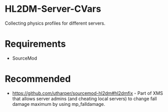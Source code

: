 # HL2DM-Server-CVars
Collecting physics profiles for different servers.

# Requirements
* SourceMod

# Recommended
* https://github.com/utharper/sourcemod-hl2dm#hl2dmfix - Part of XMS that allows server admins (and cheating local servers) to change fall damage maximum by using mp_falldamage.
